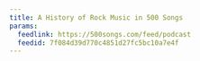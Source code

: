```yaml
---
title: A History of Rock Music in 500 Songs
params:
  feedlink: https://500songs.com/feed/podcast
  feedid: 7f084d39d770c4851d27fc5bc10a7e4f
---
```

